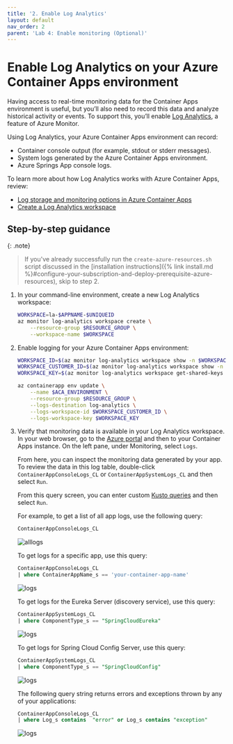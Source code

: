 ```yaml
---
title: '2. Enable Log Analytics'
layout: default
nav_order: 2
parent: 'Lab 4: Enable monitoring (Optional)'
---
```


# Enable Log Analytics on your Azure Container Apps environment

Having access to real-time monitoring data for the Container Apps environment is useful, but you’ll also need to record this data and analyze historical activity or events. To support this, you’ll enable [Log Analytics](https://learn.microsoft.com/azure/container-apps/log-monitoring), a feature of Azure Monitor.

Using Log Analytics, your Azure Container Apps environment can record:

- Container console output (for example, stdout or stderr messages).
- System logs generated by the Azure Container Apps environment.
- Azure Springs App console logs.

To learn more about how Log Analytics works with Azure Container Apps, review:

- [Log storage and monitoring options in Azure Container Apps](https://learn.microsoft.com/azure/container-apps/log-options)
- [Create a Log Analytics workspace](https://learn.microsoft.com/azure/azure-monitor/logs/quick-create-workspace?tabs=azure-cli)

## Step-by-step guidance

{: .note}
> If you've already successfully run the `create-azure-resources.sh` script discussed in the [installation instructions]({% link install.md %}#configure-your-subscription-and-deploy-prerequisite-azure-resources), skip to step 2.

1.  In your command-line environment, create a new Log Analytics workspace:

    ```bash
    WORKSPACE=la-$APPNAME-$UNIQUEID
    az monitor log-analytics workspace create \
        --resource-group $RESOURCE_GROUP \
        --workspace-name $WORKSPACE
    ```

2.  Enable logging for your Azure Container Apps environment:

    ```bash
    WORKSPACE_ID=$(az monitor log-analytics workspace show -n $WORKSPACE -g $RESOURCE_GROUP --query id -o tsv)
    WORKSPACE_CUSTOMER_ID=$(az monitor log-analytics workspace show -n $WORKSPACE -g $RESOURCE_GROUP --query customerId -o tsv)
    WORKSPACE_KEY=$(az monitor log-analytics workspace get-shared-keys -n $WORKSPACE -g $RESOURCE_GROUP --query primarySharedKey -o tsv)

    az containerapp env update \
        --name $ACA_ENVIRONMENT \
        --resource-group $RESOURCE_GROUP \
        --logs-destination log-analytics \
        --logs-workspace-id $WORKSPACE_CUSTOMER_ID \
        --logs-workspace-key $WORKSPACE_KEY
    ```

3.  Verify that monitoring data is available in your Log Analytics workspace. In your web browser, go to the [Azure portal](http://portal.azure.com/) and then to your Container Apps instance. On the left pane, under Monitoring, select `Logs`.

    From here, you can inspect the monitoring data generated by your app. To review the data in this log table, double-click `ContainerAppConsoleLogs_CL` or `ContainerAppSystemLogs_CL` and then select `Run`.

    From this query screen, you can enter custom [Kusto queries](https://learn.microsoft.com/en-us/kusto/query/?view=microsoft-fabric) and then select `Run`.

    For example, to get a list of all app logs, use the following query:

    ```sql
    ContainerAppConsoleLogs_CL
    ```
    ![alllogs](../../images/customers-service-logs.png)

    To get logs for a specific app, use this query:

    ```sql
    ContainerAppConsoleLogs_CL
    | where ContainerAppName_s == 'your-container-app-name'
    ```

    ![logs](../../images/customerserviceapplog.png)

    To get logs for the Eureka Server (discovery service), use this query:

    ```sql
    ContainerAppSystemLogs_CL
    | where ComponentType_s == "SpringCloudEureka"
    ```

    ![logs](../../images/Eurekaconsolelog.png)

    To get logs for Spring Cloud Config Server, use this query:

    ```sql
    ContainerAppSystemLogs_CL
    | where ComponentType_s == "SpringCloudConfig"
    ```

    ![logs](../../images/CloudConfiglog.png)

    The following query string returns errors and exceptions thrown by any of your applications:

    ```sql
    ContainerAppConsoleLogs_CL
    | where Log_s contains  "error" or Log_s contains "exception"
    ```

    ![logs](../../images/exception.png)
